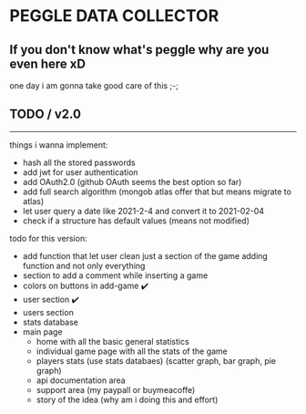# PEGGLE DATA COLLECTOR

## If you don't know what's peggle why are you even here xD

one day i am gonna take good care of this ;-;

## TODO / v2.0

---

things i wanna implement:

- hash all the stored passwords
- add jwt for user authentication
- add OAuth2.0 (github OAuth seems the best option so far)
- add full search algorithm (mongob atlas offer that but means migrate to atlas)
- let user query a date like 2021-2-4 and convert it to 2021-02-04
- check if a structure has default values (means not modified)

todo for this version:

- add function that let user clean just a section of the game adding function and not only everything
- section to add a comment while inserting a game
- colors on buttons in add-game ✔️
- user section ✔️
- users section
- stats database
- main page
  - home with all the basic general statistics
  - individual game page with all the stats of the game
  - players stats (use stats databaes) (scatter graph, bar graph, pie graph)
  - api documentation area
  - support area (my paypall or buymeacoffe)
  - story of the idea (why am i doing this and effort)

